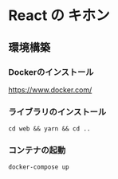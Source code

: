 # React の キホン

## 環境構築

### Dockerのインストール

https://www.docker.com/

### ライブラリのインストール

```
cd web && yarn && cd ..
```

### コンテナの起動

```
docker-compose up
```
